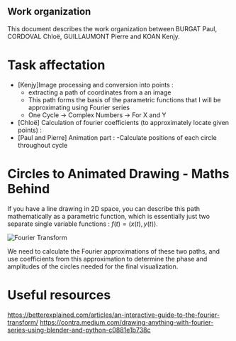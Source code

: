 ## Work organization
This document describes the work organization between BURGAT Paul, CORDOVAL Chloë, GUILLAUMONT Pierre and KOAN Kenjy.

# Task affectation

* [Kenjy]Image processing and conversion into points : 
    + extracting a path of coordinates from a an image
    + This path forms the basis of the parametric functions that I will be approximating using Fourier series
    + One Cycle -> Complex Numbers -> For X and Y
* [Chloë] Calculation of fourier coefficients (to approximately locate given points) : 
* [Paul and Pierre] Animation part :  -Calculate positions of each circle throughout cycle

# Circles to Animated Drawing - Maths Behind
If you have a line drawing in 2D space, you can describe this path mathematically as a parametric function, which is essentially just two separate single variable functions : $f(t) = (x(t), y(t))$.

![Fourier Transform](static/fourier_tr)

We need to calculate the Fourier approximations of these two paths, and use coefficients from this approximation to determine the phase and amplitudes of the circles needed for the final visualization. 

# Useful resources
https://betterexplained.com/articles/an-interactive-guide-to-the-fourier-transform/
https://contra.medium.com/drawing-anything-with-fourier-series-using-blender-and-python-c0881e1b738c